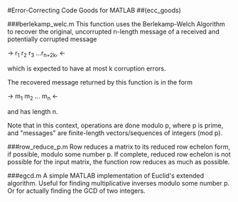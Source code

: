 #Error-Correcting Code Goods for MATLAB
##(ecc_goods)

###berlekamp_welc.m
This function uses the Berlekamp-Welch Algorithm to recover the original, uncorrupted n-length message of a received and potentially corrupted message 

 -> r<sub>1</sub> r<sub>2</sub> r<sub>3</sub> ...r<sub>n+2k</sub>, <-
                
which is expected to have at most k corruption errors.

The recovered message returned by this function is in the form

 -> m<sub>1</sub> m<sub>2</sub> ... m<sub>n</sub> <-
 
and has length n.

Note that in this context, operations are done modulo p, where p is prime, and "messages" are finite-length vectors/sequences of integers (mod p).

###row_reduce_p.m
Row reduces a matrix to its reduced row echelon form, if possible, modulo some number p. If complete, reduced row echelon is not possible for the input matrix, the function row reduces as much as possible.

###egcd.m
A simple MATLAB implementation of Euclid's extended algorithm.  Useful for finding multiplicative inverses modulo some number p. Or for actually finding the GCD of two integers.
